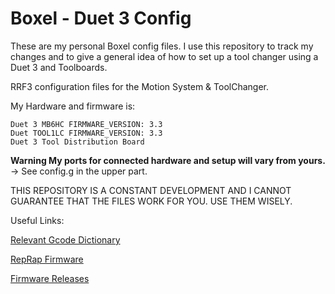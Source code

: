 # Boxel - Duet 3 Config
These are my personal Boxel config files. I use this repository to track my changes and to give a general idea of how to set up a tool changer using a Duet 3 and Toolboards.

RRF3 configuration files for the Motion System & ToolChanger.

My Hardware and firmware is:
````
Duet 3 MB6HC FIRMWARE_VERSION: 3.3 
Duet TOOL1LC FIRMWARE_VERSION: 3.3
Duet 3 Tool Distribution Board
````

**Warning My ports for connected hardware and setup will vary from yours.** -> See config.g in the upper part.

THIS REPOSITORY IS A CONSTANT DEVELOPMENT AND I CANNOT GUARANTEE THAT THE FILES WORK FOR YOU. USE THEM WISELY.

Useful Links: 

[Relevant Gcode Dictionary](https://duet3d.dozuki.com/Wiki/Gcode)

[RepRap Firmware](https://duet3d.dozuki.com/c/RepRapFirmware)

[Firmware Releases](https://github.com/dc42/RepRapFirmware/releases)
